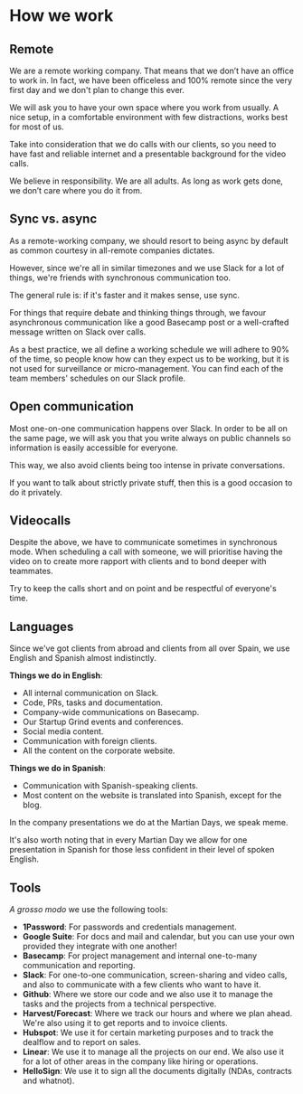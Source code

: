 # How we work

## Remote

We are a remote working company. That means that we don’t have an office to work in. In fact, we have been officeless and 100% remote since the very first day and we don't plan to change this ever.

We will ask you to have your own space where you work from usually. A nice setup, in a comfortable environment with few distractions, works best for most of us.

Take into consideration that we do calls with our clients, so you need to have fast and reliable internet and a presentable background for the video calls.

We believe in responsibility. We are all adults. As long as work gets done, we don’t care where you do it from.

## Sync vs. async

As a remote-working company, we should resort to being async by default as common courtesy in all-remote companies dictates.

However, since we're all in similar timezones and we use Slack for a lot of things, we're friends with synchronous communication too.

The general rule is: if it's faster and it makes sense, use sync.

For things that require debate and thinking things through, we favour asynchronous communication like a good Basecamp post or a well-crafted message written on Slack over calls.

As a best practice, we all define a working schedule we will adhere to 90% of the time, so people know how can they expect us to be working, but it is not used for surveillance or micro-management. You can find each of the team members' schedules on our Slack profile.

## Open communication

Most one-on-one communication happens over Slack. In order to be all on the same page, we will ask you that you write always on public channels so information is easily accessible for everyone.

This way, we also avoid clients being too intense in private conversations.

If you want to talk about strictly private stuff, then this is a good occasion to do it privately.

## Videocalls

Despite the above, we have to communicate sometimes in synchronous mode. When scheduling a call with someone, we will prioritise having the video on to create more rapport with clients and to bond deeper with teammates.

Try to keep the calls short and on point and be respectful of everyone's time.

## Languages

Since we've got clients from abroad and clients from all over Spain, we use English and Spanish almost indistinctly.

__Things we do in English__:

* All internal communication on Slack.
* Code, PRs, tasks and documentation.
* Company-wide communications on Basecamp.
* Our Startup Grind events and conferences.
* Social media content.
* Communication with foreign clients.
* All the content on the corporate website.

__Things we do in Spanish__:

* Communication with Spanish-speaking clients.
* Most content on the website is translated into Spanish, except for the blog.

In the company presentations we do at the Martian Days, we speak meme.

It's also worth noting that in every Martian Day we allow for one presentation in Spanish for those less confident in their level of spoken English.

## Tools

_A grosso modo_ we use the following tools:

* __1Password__: For passwords and credentials management.
* __Google Suite__: For docs and mail and calendar, but you can use your own provided they integrate with one another!
* __Basecamp__: For project management and internal one-to-many communication and reporting.
* __Slack__: For one-to-one communication, screen-sharing and video calls, and also to communicate with a few clients who want to have it.
* __Github__: Where we store our code and we also use it to manage the tasks and the projects from a technical perspective.
* __Harvest/Forecast__: Where we track our hours and where we plan ahead. We're also using it to get reports and to invoice clients.
* __Hubspot__: We use it for certain marketing purposes and to track the dealflow and to report on sales.
* __Linear__: We use it to manage all the projects on our end. We also use it for a lot of other areas in the company like hiring or operations.
* __HelloSign__: We use it to sign all the documents digitally (NDAs, contracts and whatnot).




